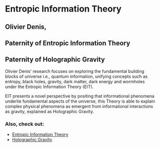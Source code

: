 # Entropic Information Theory

## Olivier Denis, 
## Paternity of Entropic Information Theory
## Paternity of Holographic Gravity

Olivier Denis' research focuses on exploring the fundamental building blocks of universe i.e., quantum information, unifying concepts such as entropy, black holes, gravity, dark matter, dark energy and wormholes under the Entropic Information Theory (EIT). 

EIT presents a novel perspective by positing that informational phenomena underlie fundamental aspects of the universe,  this Theory is able to explain complex physical phenomena as emergent from informational interactions as gravity, explained as Holographic Gravity.

### Also, check out:

- [Entropic Information Theory](https://olivierdenis.github.io/Entropic-Information-Theory)
- [Holographic Gravity](https://olivierdenis.github.io/Holographic-Gravity)
